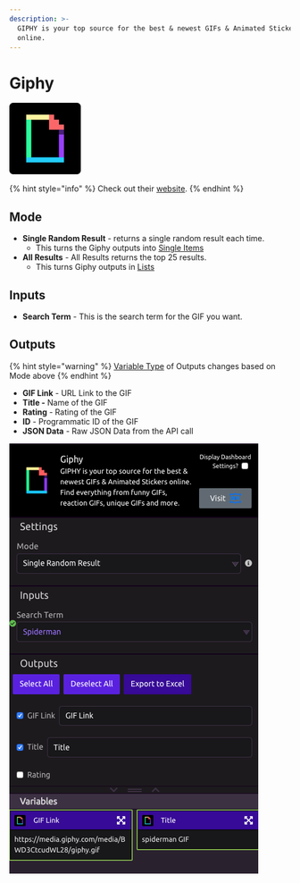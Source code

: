 ```yaml
---
description: >-
  GIPHY is your top source for the best & newest GIFs & Animated Stickers
  online.
---
```


# Giphy

![Find everything from funny GIFs, reaction GIFs, unique GIFs and more.](../../.gitbook/assets/giphy.png)

{% hint style="info" %}
Check out their [website](https://www.developers.giphy.com).
{% endhint %}

## Mode

* **Single Random Result** - returns a single random result each time. 
  * This turns the Giphy outputs into [Single Items](../../getting_started/variables.md#single-item)
* **All Results** - All Results returns the top 25 results. 
  * This turns Giphy outputs in [Lists](../../getting_started/variables.md#lists)

## Inputs

* **Search Term** - This is the search term for the GIF you want. 

## Outputs

{% hint style="warning" %}
[Variable Type](../../getting_started/variables.md) of Outputs changes based on Mode above
{% endhint %}

* **GIF Link** - URL Link to the GIF
* **Title -** Name of the GIF
* **Rating** - Rating of the GIF
* **ID** - Programmatic ID of the GIF
* **JSON Data** - Raw JSON Data from the API call

![Giphy Module - Single Random Result](../../.gitbook/assets/screenshot-2019-07-16-16.50.30.png)

